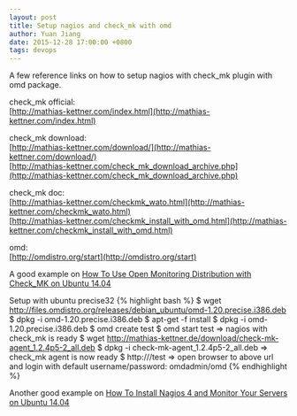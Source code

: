 ```yaml
---
layout: post
title: Setup nagios and check_mk with omd
author: Yuan Jiang
date: 2015-12-28 17:00:00 +0800
tags: devops
---
```


A few reference links on how to setup nagios with check_mk plugin with omd package.


check_mk official:  
[http://mathias-kettner.com/index.html](http://mathias-kettner.com/index.html)

check_mk download:  
[http://mathias-kettner.com/download/](http://mathias-kettner.com/download/)  
[http://mathias-kettner.com/check_mk_download_archive.php](http://mathias-kettner.com/check_mk_download_archive.php)

check_mk doc:  
[http://mathias-kettner.com/checkmk_wato.html](http://mathias-kettner.com/checkmk_wato.html)  
[http://mathias-kettner.com/checkmk_install_with_omd.html](http://mathias-kettner.com/checkmk_install_with_omd.html)

omd:  
[http://omdistro.org/start](http://omdistro.org/start)

A good example on [How To Use Open Monitoring Distribution with Check_MK on Ubuntu 14.04](https://www.digitalocean.com/community/tutorials/how-to-use-open-monitoring-distribution-with-check_mk-on-ubuntu-14-04)

Setup with ubuntu precise32
{% highlight bash %}
$ wget http://files.omdistro.org/releases/debian_ubuntu/omd-1.20.precise.i386.deb
$ dpkg -i omd-1.20.precise.i386.deb
$ apt-get -f install
$ dpkg -i omd-1.20.precise.i386.deb
$ omd create test
$ omd start test
=> nagios with check_mk is ready
$ wget http://mathias-kettner.de/download/check-mk-agent_1.2.4p5-2_all.deb
$ dpkg -i check-mk-agent_1.2.4p5-2_all.deb
=> check_mk agent is now ready
$ http://<host-of-nagios-omd>/test
=> open browser to above url and login with default username/password: omdadmin/omd
{% endhighlight %}

Another good example on [How To Install Nagios 4 and Monitor Your Servers on Ubuntu 14.04](https://www.digitalocean.com/community/tutorials/how-to-install-nagios-4-and-monitor-your-servers-on-ubuntu-14-04)

